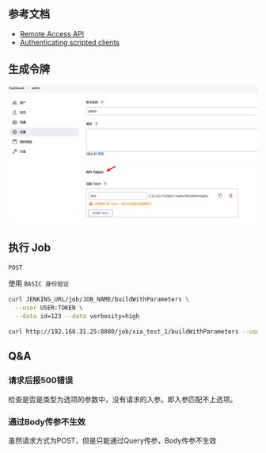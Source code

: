 ## 参考文档

- [Remote Access API](https://www.jenkins.io/doc/book/using/remote-access-api/)
- [Authenticating scripted clients](https://www.jenkins.io/doc/book/system-administration/authenticating-scripted-clients/)


## 生成令牌

![](assets/Pasted%20image%2020230131175650.png)

## 执行 Job

`POST`

使用 `BASIC 身份验证`

```bash
curl JENKINS_URL/job/JOB_NAME/buildWithParameters \
  --user USER:TOKEN \
  --data id=123 --data verbosity=high
```

```bash
curl http://192.168.31.25:8080/job/xia_test_1/buildWithParameters --user admin:11411e13752b6617ee9a3982e9b000dd5a --data GAME_BRANCH=ci
```

## Q&A

### 请求后报500错误

检查是否是类型为选项的参数中，没有请求的入参。即入参匹配不上选项。

### 通过Body传参不生效

虽然请求方式为POST，但是只能通过Query传参，Body传参不生效
